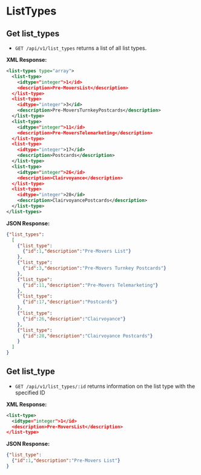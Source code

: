 ListTypes
=====

Get list_types
-----------

* `GET /api/v1/list_types` returns a list of all list types. 

**XML Response:**

``` xml
<list-types type="array">
  <list-type>
    <idtype="integer">1</id>
    <description>Pre-MoversList</description>
  </list-type>
  <list-type>
    <idtype="integer">3</id>
    <description>Pre-MoversTurnkeyPostcards</description>
  </list-type>
  <list-type>
    <idtype="integer">11</id>
    <description>Pre-MoversTelemarketing</description>
  </list-type>
  <list-type>
    <idtype="integer">17</id>
    <description>Postcards</description>
  </list-type>
  <list-type>
    <idtype="integer">26</id>
    <description>Clairvoyance</description>
  </list-type>
  <list-type>
    <idtype="integer">28</id>
    <description>ClairvoyancePostcards</description>
  </list-type>
</list-types>
```


**JSON Response:**

``` json
{"list_types":
  [
    {"list_type":
      {"id":1,"description":"Pre-Movers List"}
    },
    {"list_type":
      {"id":3,"description":"Pre-Movers Turnkey Postcards"}
    },
    {"list_type":
      {"id":11,"description":"Pre-Movers Telemarketing"}
    },
    {"list_type":
      {"id":17,"description":"Postcards"}
    },
    {"list_type":
      {"id":26,"description":"Clairvoyance"}
    },
    {"list_type":
      {"id":28,"description":"Clairvoyance Postcards"}
    }
  ]
}
```


Get list_type
-----------

* `GET /api/v1/list_types/:id` returns information on the list type with the specified ID


**XML Response:**

``` xml
<list-type>
  <idtype="integer">1</id>
  <description>Pre-MoversList</description>
</list-type>
```

**JSON Response:**

``` json
{"list_type":
  {"id":1,"description":"Pre-Movers List"}
}
```